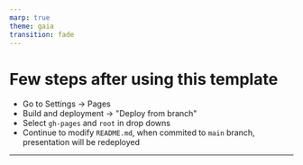 ```yaml
---
marp: true
theme: gaia
transition: fade
---
```


# Few steps after using this template
* Go to Settings -> Pages
* Build and deployment -> "Deploy from branch"
* Select `gh-pages` and `root` in drop downs
* Continue to modify `README.md`, when commited to `main` branch, presentation will be redeployed

---
